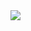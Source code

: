 
<img src="https://cdn.videoplasty.com/animation/chill-coding-programming-lo-fi-animation-stock-animation-21874-1024x576.jpg"/>
<!--
**rishunayak/rishunayak** is a ✨ _special_ ✨ repository because its `README.md` (this file) appears on your GitHub profile.

Here are some ideas to get you started:

- 🔭 I’m currently working on ...
- 🌱 I’m currently learning ...
- 👯 I’m looking to collaborate on ...
- 🤔 I’m looking for help with ...
- 💬 Ask me about ...
- 📫 How to reach me: ...
- 😄 Pronouns: ...
- ⚡ Fun fact: ...
-->


<h1> Hi there <img src="https://raw.githubusercontent.com/ABSphreak/ABSphreak/master/gifs/Hi.gif"/> 👋 </h1>
